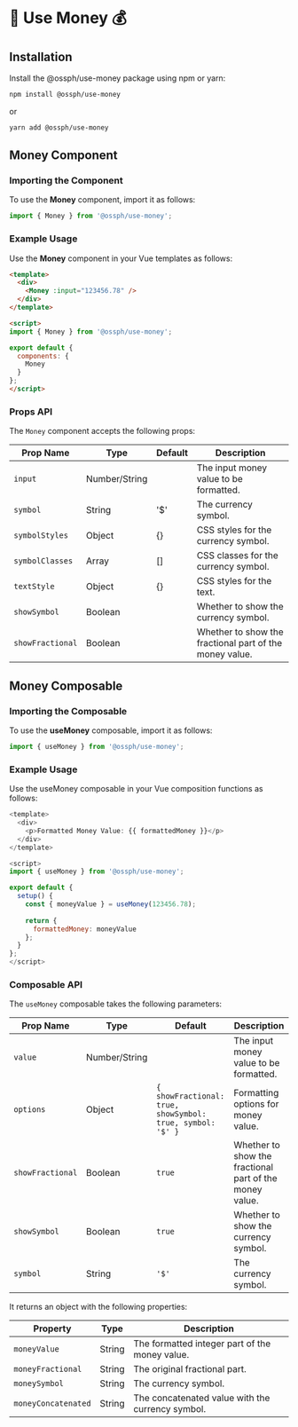 # 💸 Use Money 💰

## Installation

Install the @ossph/use-money package using npm or yarn:

```bash
npm install @ossph/use-money

```
or 

```bash
yarn add @ossph/use-money

```

## Money Component

### Importing the Component

To use the **Money** component, import it as follows:

```js
import { Money } from '@ossph/use-money';
```

### Example Usage

Use the **Money** component in your Vue templates as follows:

```html
<template>
  <div>
    <Money :input="123456.78" />
  </div>
</template>

<script>
import { Money } from '@ossph/use-money';

export default {
  components: {
    Money
  }
};
</script>

```

### Props API

The `Money` component accepts the following props:

| Prop Name      | Type                | Default | Description                                        |
|----------------|---------------------|---------|----------------------------------------------------|
| `input`        | Number/String       |         | The input money value to be formatted.            |
| `symbol`       | String              | '$'     | The currency symbol.                              |
| `symbolStyles` | Object              | {}      | CSS styles for the currency symbol.               |
| `symbolClasses`| Array               | []      | CSS classes for the currency symbol.              |
| `textStyle`    | Object              | {}      | CSS styles for the text.                          |
| `showSymbol`   | Boolean             |         | Whether to show the currency symbol.              |
| `showFractional` | Boolean            |         | Whether to show the fractional part of the money value. |



## Money Composable

### Importing the Composable

To use the **useMoney** composable, import it as follows:

```js
import { useMoney } from '@ossph/use-money';
```

### Example Usage

Use the useMoney composable in your Vue composition functions as follows:

```js
<template>
  <div>
    <p>Formatted Money Value: {{ formattedMoney }}</p>
  </div>
</template>

<script>
import { useMoney } from '@ossph/use-money';

export default {
  setup() {
    const { moneyValue } = useMoney(123456.78);
    
    return {
      formattedMoney: moneyValue
    };
  }
};
</script>
```

### Composable API

The `useMoney` composable takes the following parameters:

| Prop Name  | Type               | Default                                          | Description                                        |
|------------|--------------------|--------------------------------------------------|----------------------------------------------------|
| `value`    | Number/String      |                                                  | The input money value to be formatted.            |
| `options`  | Object             | `{ showFractional: true, showSymbol: true, symbol: '$' }` | Formatting options for money value.        |
| `showFractional` | Boolean        | `true`                                           | Whether to show the fractional part of the money value. |
| `showSymbol`     | Boolean        | `true`                                           | Whether to show the currency symbol.               |
| `symbol`         | String         | `'$'`                                            | The currency symbol.                              |


It returns an object with the following properties:

| Property           | Type   | Description                                        |
|--------------------|--------|----------------------------------------------------|
| `moneyValue`       | String | The formatted integer part of the money value.    |
| `moneyFractional`  | String | The original fractional part.                     |
| `moneySymbol`      | String | The currency symbol.                              |
| `moneyConcatenated`| String | The concatenated value with the currency symbol.  |
